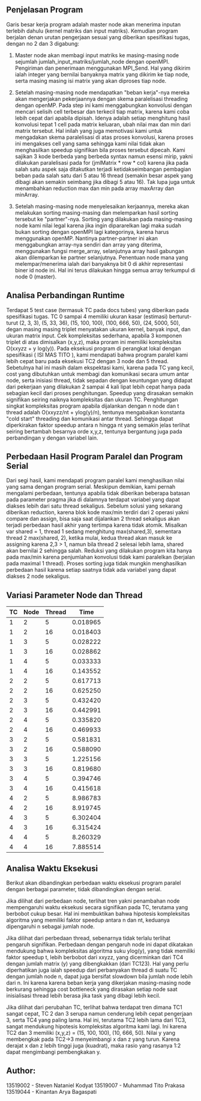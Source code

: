 ## Penjelasan Program

Garis besar kerja program adalah master node akan menerima inputan terlebih dahulu (kernel matriks dan input matriks). Kemudian program berjalan denan urutan pengerjaan sesuai yang diberikan spesifikasi tugas, dengan no 2 dan 3 digabung:

1. Master node akan membagi input matriks ke masing-masing node sejumlah jumlah_input_matriks/jumlah_node dengan openMPI. Pengiriman dan penerimaan menggunakan MPI_Send. Hal yang dikirim ialah integer yang bernilai banyaknya matrix yang dikirim ke tiap node, serta masing masing isi matrix yang akan diproses tiap node.

2. Setelah masing-masing node mendapatkan "beban kerja"-nya mereka akan mengerjakan pekerjaannya dengan skema paralelisasi threading dengan openMP. Pada step ini kami menggabungkan konvolusi dengan mencari selisih cell terbesar dan terkecil tiap matrix, karena kami coba lebih cepat dari apabila dipisah. Idenya adalah setiap menghitung hasil konvolusi tepat 1 cell pada matrix keluaran, ubah nilai max dan min dari matrix tersebut. Hal inilah yang juga memotivasi kami untuk mengadakan skema paralelisasi di atas proses konvolusi, karena proses ini mengakses cell yang sama sehingga kami nilai tidak akan menghasilkan speedup signifikan bila proses tersebut dipecah. Kami sajikan 3 kode berbeda yang berbeda syntax namun esensi mirip, yakni dilakukan paralelisasi pada for (jmlMatrix * row * col) karena jika pada salah satu aspek saja ditakutkan terjadi ketidakseimbangan pembagian beban pada salah satu dari 5 atau 16 thread (semakin besar aspek yang dibagi akan semakin seimbang jika dibagi 5 atau 16). Tak lupa juga untuk menambahkan reduction max dan min pada array maxArray dan minArray.

3. Setelah masing-masing node menyelesaikan kerjaannya, mereka akan melakukan sorting masing-masing dan melemparkan hasil sorting tersebut ke "partner"-nya. Sorting yang dilakukan pada masing-masing node kami nilai legal karena jika ingin dipararelkan lagi maka sudah bukan sorting dengan openMPI lagi kategorinya, karena harus menggunakan openMP. Nantinya partner-partner ini akan menggabungkan array-nya sendiri dan array yang diterima, menggunakan fungsi merge_array, selanjutnya array hasil gabungan akan dilemparkan ke partner selanjutnya. Penentuan node mana yang melempar/menerima ialah dari banyaknya bit 0 di akhir representasi biner id node ini. Hal ini terus dilakukan hingga semua array terkumpul di node 0 (master).

## Analisa Perbandingan Runtime

Terdapat 5 test case (termasuk TC pada docs tubes) yang diberikan pada spesifikasi tugas. TC 0 sampai 4 memiliki ukuran kasar (estimasi) berturut-turut (2, 3, 3), (5, 33, 36), (15, 100, 100), (100, 666, 50), (24, 5000, 50), degan masing masing triplet menyatakan ukuran kernel, banyak input, dan ukuran matrix input. Cek kompleksitas sederhana, apabila 3 komponen triplet di atas dimisalkan (x,y,z), maka proram ini memiliki kompleksitas O(x*x*y*z*z + y log(y)). Pada eksekusi program di perangkat lokal dengan spesifikasi (
    ISI MAS TITO
), kami mendapati bahwa program paralel kami lebih cepat baru pada eksekusi TC2 dengan 3 node dan 5 thread. Sebetulnya hal ini masih dalam ekspektasi kami, karena pada TC yang kecil, cost yang dibutuhkan untuk membagi dan komunikasi secara umum antar node, serta inisiasi thread, tidak sepadan dengan keuntungan yang didapat dari pekerjaan yang dilakukan 2 sampai 4 kali lipat lebih cepat hanya pada sebagian kecil dari proses penghitungan. Speedup yang dirasakan semakin signifikan seiring naiknya kompleksitas dan ukuran TC. Penghitungan singkat kompleksitas program apabila dijalankan dengan n node dan t thread adalah O(xxyzz/nt + ylog(y)/n), tentunya mengabaikan konstanta "cold start" threading dan komunikasi antar thread. Sehingga dapat diperkirakan faktor speedup antara n hingga nt yang semakin jelas terlihat seiring bertambah besarnya orde x,y,z, tentunya bergantung juga pada perbandingan y dengan variabel lain.

## Perbedaan Hasil Program Paralel dan Program Serial

Dari segi hasil, kami mendapati program paralel kami menghasilkan nilai yang sama dengan program serial. Meskipun demikian, kami pernah mengalami perbedaan, tentunya apabila tidak diberikan beberapa batasan pada parameter pragma jika di dalamnya terdapat variabel yang dapat diakses lebih dari satu thread sekaligus. Sebelum solusi yang sekarang diberikan reduction, karena blok kode max/min terdiri dari 2 operasi yakni compare dan assign, bisa saja saat dijalankan 2 thread sekaligus akan terjadi perbedaan hasil akhir yang tertimpa karena tidak atomik. Misalkan var shared = 1, thread 1 sedang menghitung max(shared,3), sementara thread 2 max(shared, 2), ketika mulai, kedua thread akan masuk ke assigning karena 2,3 > 1, namun bila thread 2 selesai lebih lama, shared akan bernilai 2 sehingga salah. Reduksi yang dilakukan program kita hanya pada max/min karena penjumlahan konvolusi tidak kami paralelkan (berjalan pada maximal 1 thread). Proses sorting juga tidak mungkin menghasilkan perbedaan hasil karena setiap saatnya tidak ada variabel yang dapat diakses 2 node sekaligus.

## Variasi Parameter Node dan Thread
| TC | Node | Thread |   Time   |
|----|------|--------|----------|
|  1 |   2  |    5   | 0.018965 |
|  1 |   2  |   16   | 0.018403 |
|  1 |   3  |    5   | 0.028222 |
|  1 |   3  |   16   | 0.028862 |
|  1 |   4  |    5   | 0.033333 |
|  1 |   4  |   16   | 0.143552 |
|  2 |   2  |    5   | 0.617713 |
|  2 |   2  |   16   | 0.625250 |
|  2 |   3  |    5   | 0.432420 |
|  2 |   3  |   16   | 0.442991 |
|  2 |   4  |    5   | 0.335820 |
|  2 |   4  |   16   | 0.469933 |
|  3 |   2  |    5   | 0.581831 |
|  3 |   2  |   16   | 0.588090 |
|  3 |   3  |    5   | 1.225156 |
|  3 |   3  |   16   | 0.819680 |
|  3 |   4  |    5   | 0.394746 |
|  3 |   4  |   16   | 0.415618 |
|  4 |   2  |    5   | 8.986783 |
|  4 |   2  |   16   | 8.919745 |
|  4 |   3  |    5   | 6.302404 |
|  4 |   3  |   16   | 6.315424 |
|  4 |   4  |    5   | 8.260329 |
|  4 |   4  |   16   | 7.885514 |

## Analisa Waktu Eksekusi

Berikut akan dibandingkan perbedaan waktu eksekusi program paralel dengan berbagai parameter, tidak dibandingkan dengan serial.

Jika dilihat dari perbedaan node, terlihat tren yakni penambahan node mempengaruhi waktu eksekusi secara signifikan pada TC, terutama yang berbobot cukup besar. Hal ini membuktikan bahwa hipotesis kompleksitas algoritma yang memiliki faktor speedup antara n dan nt, keduanya dipengaruhi n sebagai jumlah node.

Jika dilihat dari perbedaan thread, sebenarnya tidak terlalu terlihat pengaruh signifikan. Perbedaan dengan pengaruh node ini dapat dikatakan mendukung bahwa kompleksitas algoritma suku ylog(y), yang tidak memiliki faktor speedup t, lebih berbobot dari xxyzz, yang dicerminkan dari TC4 dengan jumlah matrix (y) yang dibengkakkan (dari TC123). Hal yang perlu diperhatikan juga ialah speedup dari perbanyakan thread di suatu TC dengan jumlah node n, dapat juga bersifat slowdown bila jumlah node lebih dari n. Ini karena karena beban kerja yang dikerjakan masing-masing node berkurang sehingga cost bottleneck yang dirasakan setiap node saat inisialisasi thread lebih berasa jika task yang dibagi lebih kecil.

Jika dilihat dari perubahan TC, terlihat bahwa terdapat tren dimana TC1 sangat cepat, TC 2 dan 3 serupa namun cenderung lebih cepat pengerjaan 3, serta TC4 yang paling lama. Hal ini, terutama TC2 lebih lama dari TC3, sangat mendukung hipotesis kompleksitas algoritma kami lagi. Ini karena TC2 dan 3 memiliki (x,y,z) = (15, 100, 100), (10, 666, 50). Nilai y yang membengkak pada TC2->3 menyeimbangi x dan z yang turun. Karena derajat x dan z lebih tinggi juga (kuadrat), maka rasio yang rasanya 1:2 dapat mengimbangi pembengkakan y.

## Author:
13519002 - Steven Nataniel Kodyat
13519007 - Muhammad Tito Prakasa
13519044 - Kinantan Arya Bagaspati